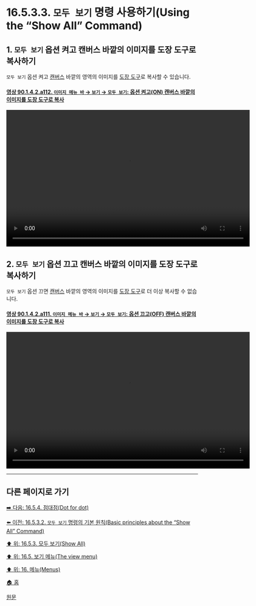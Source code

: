 # 16.5.3.3. `모두 보기` 명령 사용하기(Using the “Show All” Command)

<a id="16-05-03-03-s1"></a>

## 1. `모두 보기` 옵션 켜고 캔버스 바깥의 이미지를 도장 도구로 복사하기
`모두 보기` 옵션 켜고 [캔버스](./19-glossaryx-canvas.md) 바깥의 영역의 이미지를 [도장 도구](./14-03-12-00-clone.md)로 복사할 수 있습니다.

<a id="90-01-04-02-a112"></a>

#### [영상 90.1.4.2.a112. `이미지 메뉴 바` → `보기` → `모두 보기`: 옵션 켜고(ON) 캔버스 바깥의 이미지를 도장 도구로 복사](./90-01-04-02-show_all.md#90-01-04-02-a112)
<video controls="controls" width="640" height="360" src="https://github.com/user-attachments/assets/67e98024-baa6-49e1-be45-274ef4653ad4"></video>

<a id="16-05-03-03-s2"></a>

## 2. `모두 보기` 옵션 끄고 캔버스 바깥의 이미지를 도장 도구로 복사하기
`모두 보기` 옵션 끄면 [캔버스](./19-glossaryx-canvas.md) 바깥의 영역의 이미지를 [도장 도구](./14-03-12-00-clone.md)로 더 이상 복사할 수 없습니다.

<a id="90-01-04-02-a111"></a>

#### [영상 90.1.4.2.a111. `이미지 메뉴 바` → `보기` → `모두 보기`: 옵션 끄고(OFF) 캔버스 바깥의 이미지를 도장 도구로 복사](./90-01-04-02-show_all.md#90-01-04-02-a111)
<video controls="controls" width="640" height="360" src="https://github.com/user-attachments/assets/3fb4c0d1-0e67-4683-a4df-2b00d1d60967"></video>

***

## 다른 페이지로 가기

[➡️ 다음: 16.5.4. 점대점(Dot for dot)](./16-05-04-00-dot-for-dot.md)

[⬅️ 이전: 16.5.3.2. `모두 보기` 명령의 기본 원칙(Basic principles about the “Show All” Command)](./16-05-03-02-basic_pinciples_about_the_show_all_command.md)

[⬆️ 위: 16.5.3. 모두 보기(Show All)](./16-05-03-00-show_all.md)

[⬆️ 위: 16.5. 보기 메뉴(The view menu)](./16-05-00-the-view-menu.md)

[⬆️ 위: 16. 메뉴(Menus)](./16-00-menus.md)

[🏠 홈](./00-home.md)

[원문](https://docs.gimp.org/2.10/ko/gimp-view-show-all.html#idm25379)